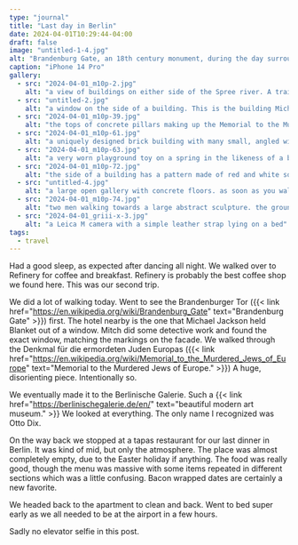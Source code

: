 ```yaml
---
type: "journal"
title: "Last day in Berlin"
date: 2024-04-01T10:29:44-04:00
draft: false
image: "untitled-1-4.jpg"
alt: "Brandenburg Gate, an 18th century monument, during the day surrounded by a large crowd of tourists"
caption: "iPhone 14 Pro"
gallery:
  - src: "2024-04-01_m10p-2.jpg"
    alt: "a view of buildings on either side of the Spree river. A train is crossing the bridge in the distance"
  - src: "untitled-2.jpg"
    alt: "a window on the side of a building. This is the building Michael Jackson held his baby out of"
  - src: "2024-04-01_m10p-39.jpg"
    alt: "the tops of concrete pillars making up the Memorial to the Murdered Jews of Europe with buildings in the background"
  - src: "2024-04-01_m10p-61.jpg"
    alt: "a uniquely designed brick building with many small, angled windows going upwards on either side of the metal and glass door"
  - src: "2024-04-01_m10p-63.jpg"
    alt: "a very worn playground toy on a spring in the likeness of a bicycle. there's a small bit of graffiti on it"
  - src: "2024-04-01_m10p-72.jpg"
    alt: "the side of a building has a pattern made of red and white square tiles. there are many small square windows of apartments inside"
  - src: "untitled-4.jpg"
    alt: "a large open gallery with concrete floors. as soon as you walk in you notice the dead animals lying on the ground. the one nearest is a fox. they are taxidermied."
  - src: "2024-04-01_m10p-74.jpg"
    alt: "two men walking towards a large abstract sculpture. the ground is made up of letters in individual tiles."
  - src: "2024-04-01_griii-x-3.jpg"
    alt: "a Leica M camera with a simple leather strap lying on a bed"
tags:
  - travel
---
```


Had a good sleep, as expected after dancing all night. We walked over to Refinery for coffee and breakfast. Refinery is probably the best coffee shop we found here. This was our second trip.

We did a lot of walking today. Went to see the <span lang="de">Brandenburger Tor</span> ({{< link href="https://en.wikipedia.org/wiki/Brandenburg_Gate" text="Brandenburg Gate" >}}) first. The hotel nearby is the one that Michael Jackson held Blanket out of a window. Mitch did some detective work and found the exact window, matching the markings on the facade. We walked through the <span lang="de">Denkmal für die ermordeten Juden Europas</span> ({{< link href="https://en.wikipedia.org/wiki/Memorial_to_the_Murdered_Jews_of_Europe" text="Memorial to the Murdered Jews of Europe." >}}) A huge, disorienting piece. Intentionally so.

We eventually made it to the <span lang="de">Berlinische Galerie</span>. Such a {{< link href="https://berlinischegalerie.de/en/" text="beautiful modern art museum." >}} We looked at everything. The only name I recognized was Otto Dix.

On the way back we stopped at a tapas restaurant for our last dinner in Berlin. It was kind of mid, but only the atmosphere. The place was almost completely empty, due to the Easter holiday if anything. The food was really good, though the menu was massive with some items repeated in different sections which was a little confusing. Bacon wrapped dates are certainly a new favorite.

We headed back to the apartment to clean and back. Went to bed super early as we all needed to be at the airport in a few hours.

Sadly no elevator selfie in this post.
